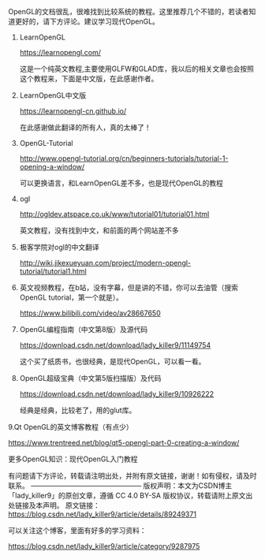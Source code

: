 OpenGL的文档很乱，很难找到比较系统的教程。这里推荐几个不错的，若读者知道更好的，请下方评论。建议学习现代OpenGL。

1. LearnOpenGL

      https://learnopengl.com/

      这是一个纯英文教程,主要使用GLFW和GLAD库，我以后的相关文章也会按照这个教程来，下面是中文版，在此感谢作者。

2. LearnOpenGL中文版

      https://learnopengl-cn.github.io/

     在此感谢做此翻译的所有人，真的太棒了！

3. OpenGL-Tutorial

     http://www.opengl-tutorial.org/cn/beginners-tutorials/tutorial-1-opening-a-window/

     可以更换语言，和LearnOpenGL差不多，也是现代OpenGL的教程

4. ogl

     http://ogldev.atspace.co.uk/www/tutorial01/tutorial01.html

     英文教程，没有找到中文，和前面的两个网站差不多

5. 极客学院对ogl的中文翻译 

   http://wiki.jikexueyuan.com/project/modern-opengl-tutorial/tutorial1.html

6. 英文视频教程，在b站，没有字幕，但是讲的不错，你可以去油管（搜索OpenGL tutorial，第一个就是）。

     https://www.bilibili.com/video/av28667650

7. OpenGL编程指南（中文第8版）及源代码

     https://download.csdn.net/download/lady_killer9/11149754

      这个买了纸质书，也很经典，是现代OpenGL，可以看一看。

8. OpenGL超级宝典（中文第5版扫描版）及代码

      https://download.csdn.net/download/lady_killer9/10926222

      经典是经典，比较老了，用的glut库。

9.Qt OpenGL的英文博客教程（有点少）

https://www.trentreed.net/blog/qt5-opengl-part-0-creating-a-window/

更多OpenGL知识：现代OpenGL入门教程

有问题请下方评论，转载请注明出处，并附有原文链接，谢谢！如有侵权，请及时联系。
————————————————
版权声明：本文为CSDN博主「lady_killer9」的原创文章，遵循 CC 4.0 BY-SA 版权协议，转载请附上原文出处链接及本声明。
原文链接：https://blog.csdn.net/lady_killer9/article/details/89249371





可以关注这个博客，里面有好多的学习资料：

https://blog.csdn.net/lady_killer9/article/category/9287975